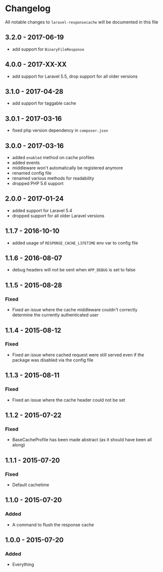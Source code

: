 # Changelog

All notable changes to `laravel-responsecache` will be documented in this file

## 3.2.0 - 2017-06-19

- add support for `BinaryFileResponse`

## 4.0.0 - 2017-XX-XX

- add support for Laravel 5.5, drop support for all older versions

## 3.1.0 - 2017-04-28

- add support for taggable cache

## 3.0.1 - 2017-03-16

- fixed php version dependency in `composer.json`

## 3.0.0 - 2017-03-16

- added `enabled` method on cache profiles
- added events
- middleware won't automatically be registered anymore
- renamed config file
- renamed various methods for readability
- dropped PHP 5.6 support

## 2.0.0 - 2017-01-24
- added support for Laravel 5.4
- dropped support for all older Laravel versions

## 1.1.7 - 2016-10-10
- added usage of `RESPONSE_CACHE_LIFETIME` env var to config file

## 1.1.6 - 2016-08-07
- debug headers will not be sent when `APP_DEBUG` is set to false

## 1.1.5 - 2015-08-28

### Fixed
- Fixed an issue where the cache middleware couldn't correctly determine the currently authenticated user

## 1.1.4 - 2015-08-12

### Fixed
- Fixed an issue where cached request were still served even if the package was disabled via the config file

## 1.1.3 - 2015-08-11

### Fixed
- Fixed an issue where the cache header could not be set

## 1.1.2 - 2015-07-22

### Fixed
- BaseCacheProfile has been made abstract (as it should have been all along)

## 1.1.1 - 2015-07-20

### Fixed
- Default cachetime

## 1.1.0 - 2015-07-20

### Added
- A command to flush the response cache


## 1.0.0 - 2015-07-20

### Added
- Everything

